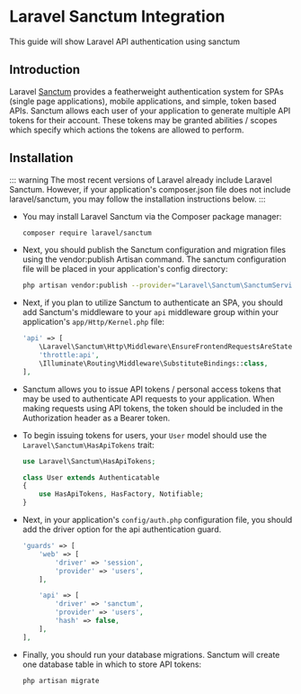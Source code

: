 # Laravel Sanctum Integration

This guide will show Laravel API authentication using sanctum

## Introduction

Laravel [Sanctum](https://laravel.com/docs/9.x/sanctum) provides a featherweight authentication system for SPAs (single page applications), mobile applications, and simple, token based APIs. Sanctum allows each user of your application to generate multiple API tokens for their account. These tokens may be granted abilities / scopes which specify which actions the tokens are allowed to perform.

## Installation

::: warning
The most recent versions of Laravel already include Laravel Sanctum. However, if your application's composer.json file does not include laravel/sanctum, you may follow the installation instructions below.
:::

- You may install Laravel Sanctum via the Composer package manager:

  ```bash
  composer require laravel/sanctum
  ```

- Next, you should publish the Sanctum configuration and migration files using the vendor:publish Artisan command. The sanctum configuration file will be placed in your application's config directory:

  ```bash
  php artisan vendor:publish --provider="Laravel\Sanctum\SanctumServiceProvider"
  ```

- Next, if you plan to utilize Sanctum to authenticate an SPA, you should add Sanctum's middleware to your `api` middleware group within your application's `app/Http/Kernel.php` file:

  ```php
  'api' => [
      \Laravel\Sanctum\Http\Middleware\EnsureFrontendRequestsAreStateful::class,
      'throttle:api',
      \Illuminate\Routing\Middleware\SubstituteBindings::class,
  ],
  ```

- Sanctum allows you to issue API tokens / personal access tokens that may be used to authenticate API requests to your application. When making requests using API tokens, the token should be included in the Authorization header as a Bearer token.

- To begin issuing tokens for users, your `User` model should use the `Laravel\Sanctum\HasApiTokens` trait:

  ```php
  use Laravel\Sanctum\HasApiTokens;

  class User extends Authenticatable
  {
      use HasApiTokens, HasFactory, Notifiable;
  }
  ```

- Next, in your application's `config/auth.php` configuration file, you should add the driver option for the api authentication guard.

  ```php
  'guards' => [
      'web' => [
          'driver' => 'session',
          'provider' => 'users',
      ],

      'api' => [
          'driver' => 'sanctum',
          'provider' => 'users',
          'hash' => false,
      ],
  ],
  ```

- Finally, you should run your database migrations. Sanctum will create one database table in which to store API tokens:

  ```bash
  php artisan migrate
  ```
  